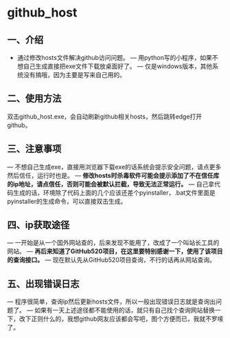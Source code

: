 # github_host

## 一、介绍
  - 通过修改hosts文件解决github访问问题。
  — 用python写的小程序，如果不想自己生成直接把exe文件下载放桌面好了。
  — 仅是windows版本，其他系统没有搞哦，因为主要是写来自己用的。
  
## 二、使用方法
  双击github_host.exe，会自动刷新github相关hosts，然后跳转edge打开github。
  
## 三、注意事项
  — 不想自己生成exe，直接用浏览器下载exe的话系统会提示安全问题，请点更多然后信任，运行时也是。
  — **修改hosts时杀毒软件可能会提示添加了不在信任库的ip地址，请点信任，否则可能会被默认拦截，导致无法正常运行。**
  — 自己拿代码生成的话，环境除了代码上面的几个应该还差个pyinstaller，.bat文件里面是pyinstaller的生成命令，可以直接双击生成。
  
## 四、ip获取途径
  — 一开始是从一个国外网站查的，后来发现不能用了，改成了一个叫站长工具的网站。
  — **再后来知道了GitHub520项目，在这里要特别感谢一下，使用了该项目的查询接口。**
  — 现在默认先从GitHub520项目查询，不行的话再从网站查询。
  
## 五、出现错误日志
  — 程序很简单，查询ip然后更新hosts文件，所以一般出现错误日志就是查询出问题了。
  — 如果有一天上述途径都不能使用的话，就只有自己找个查询网站替换一下，改下正则什么的，我想github网友应该都会写吧，图个方便而已，我就不罗嗦了。
  
 


